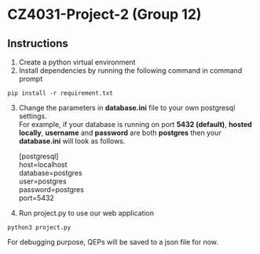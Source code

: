 # CZ4031-Project-2 (Group 12)
## Instructions
1. Create a python virtual environment 
2. Install dependencies by running the following command in command prompt
```console
pip install -r requirement.txt
```

3. Change the parameters in **database.ini** file to your own postgresql settings.   
For example, if your database is running on port **5432 (default)**, **hosted locally**, **username** and **password**
are both **postgres** then your **database.ini** will look as follows.

    [postgresql]    
    host=localhost    
    database=postgres   
    user=postgres   
    password=postgres   
    port=5432   

4. Run project.py to use our web application
```console
python3 project.py
```

For debugging purpose, QEPs will be saved to a json file for now.